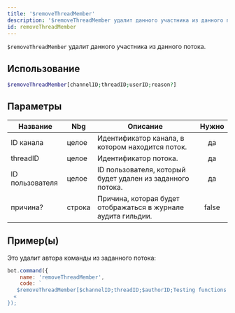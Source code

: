 ```yaml
---
title: '$removeThreadMember'
description: '$removeThreadMember удалит данного участника из данного потока.'
id: removeThreadMember
---
```


`$removeThreadMember` удалит данного участника из данного потока.

## Использование

```php
$removeThreadMember[channelID;threadID;userID;reason?]
```

## Параметры

| Название        | Nbg    | Описание                                                      | Нужно |
| --------------- | ------ | ------------------------------------------------------------- |:-----:|
| ID канала       | целое  | Идентификатор канала, в котором находится поток.              |  да   |
| threadID        | целое  | Идентификатор потока.                                         |  да   |
| ID пользователя | целое  | ID пользователя, который будет удален из заданного потока.    |  да   |
| причина?        | строка | Причина, которая будет отображаться в журнале аудита гильдии. | false |

## Пример(ы)

Это удалит автора команды из заданного потока:

```javascript
bot.command({
    name: 'removeThreadMember',
    code: `
   $removeThreadMember[$channelID;threadID;$authorID;Testing functions!]
  «
});
```